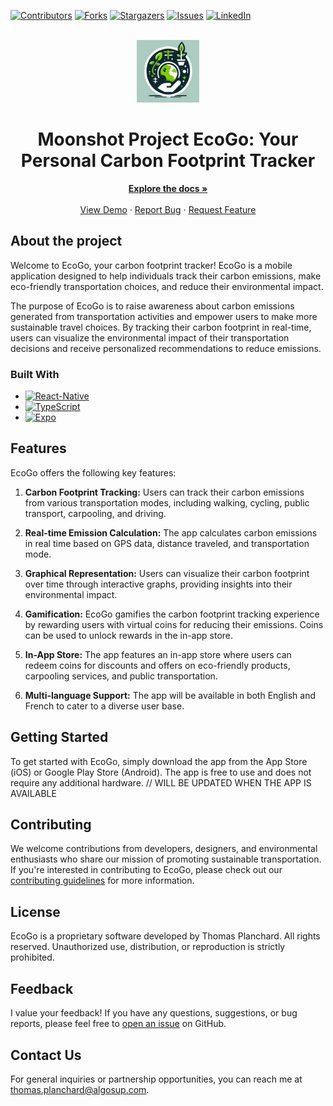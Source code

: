 <a name="readme-top"></a>

[![Contributors][contributors-shield]][contributors-url]
[![Forks][forks-shield]][forks-url]
[![Stargazers][stars-shield]][stars-url]
[![Issues][issues-shield]][issues-url]
[![LinkedIn][linkedin-shield]][linkedin-url]

<!-- PROJECT LOGO -->
<br />
<div align="center">
  <a href="https://github.com/othneildrew/Best-README-Template">
    <img src="EcoGo/assets/icon.png" alt="Logo" width="100" height="100">
  </a>

  <h1 align="center">Moonshot Project EcoGo: Your Personal Carbon Footprint Tracker</h1>

  <p align="center">
    <a href="https://github.com/thomas-planchard/moonshotProject/tree/main/Docs"><strong>Explore the docs »</strong></a>
    <br />
    <br />
    <a href="">View Demo</a>
    ·
    <a href="https://github.com/thomas-planchard/moonshotProject/issues">Report Bug</a>
    ·
    <a href="https://github.com/thomas-planchard/moonshotProject/issues">Request Feature</a>
  </p>
</div>


## About the project 

Welcome to EcoGo, your carbon footprint tracker! EcoGo is a mobile application designed to help individuals track their carbon emissions, make eco-friendly transportation choices, and reduce their environmental impact.

The purpose of EcoGo is to raise awareness about carbon emissions generated from transportation activities and empower users to make more sustainable travel choices. By tracking their carbon footprint in real-time, users can visualize the environmental impact of their transportation decisions and receive personalized recommendations to reduce emissions.

### Built With

* [![React-Native][React.js]][React-url]
* [![TypeScript][TypeScript.js]][TypeScript-url]
* [![Expo][Expo.js]][Expo-url]


## Features

EcoGo offers the following key features:

1. **Carbon Footprint Tracking:** Users can track their carbon emissions from various transportation modes, including walking, cycling, public transport, carpooling, and driving.
   
2. **Real-time Emission Calculation:** The app calculates carbon emissions in real time based on GPS data, distance traveled, and transportation mode.

3. **Graphical Representation:** Users can visualize their carbon footprint over time through interactive graphs, providing insights into their environmental impact.

4. **Gamification:** EcoGo gamifies the carbon footprint tracking experience by rewarding users with virtual coins for reducing their emissions. Coins can be used to unlock rewards in the in-app store.

5. **In-App Store:** The app features an in-app store where users can redeem coins for discounts and offers on eco-friendly products, carpooling services, and public transportation.

6. **Multi-language Support:** The app will be available in both English and French to cater to a diverse user base.

## Getting Started

To get started with EcoGo, simply download the app from the App Store (iOS) or Google Play Store (Android). The app is free to use and does not require any additional hardware.
// WILL BE UPDATED WHEN THE APP IS AVAILABLE

## Contributing

We welcome contributions from developers, designers, and environmental enthusiasts who share our mission of promoting sustainable transportation. If you're interested in contributing to EcoGo, please check out our [contributing guidelines](CONTRIBUTING.md) for more information.

## License

EcoGo is a proprietary software developed by Thomas Planchard. All rights reserved. Unauthorized use, distribution, or reproduction is strictly prohibited.

## Feedback

I value your feedback! If you have any questions, suggestions, or bug reports, please feel free to [open an issue](https://github.com/yourusername/ecogo/issues) on GitHub.

## Contact Us

For general inquiries or partnership opportunities, you can reach me at thomas.planchard@algosup.com.



<!-- MARKDOWN LINKS & IMAGES -->
<!-- https://www.markdownguide.org/basic-syntax/#reference-style-links -->
[contributors-shield]: https://img.shields.io/github/contributors/thomas-planchard/moonshotProject.svg?style=for-the-badge
[contributors-url]: https://github.com/thomas-planchard/moonshotProject/graphs/contributors
[forks-shield]: https://img.shields.io/github/forks/thomas-planchard/moonshotProject.svg?style=for-the-badge
[forks-url]: https://github.com/thomas-planchard/moonshotProject/network/members
[stars-shield]: https://img.shields.io/github/stars/thomas-planchard/moonshotProject.svg?style=for-the-badge
[stars-url]: https://github.com/thomas-planchard/moonshotProject/stargazers
[issues-shield]: https://img.shields.io/github/issues/thomas-planchard/moonshotProject.svg?style=for-the-badge
[issues-url]: https://github.com/thomas-planchard/moonshotProject/issues
[linkedin-shield]: https://img.shields.io/badge/-LinkedIn-black.svg?style=for-the-badge&logo=linkedin&colorB=555
[linkedin-url]: www.linkedin.com/in/thomas-planchard-461782221
[React.js]: https://img.shields.io/badge/React-Native?style=for-the-badge&logo=react&logoColor=61DAFB&color=%23000000
[React-url]: https://reactjs.org/
[TypeScript.js]: https://img.shields.io/badge/typescript-20232A?style=for-the-badge&logo=typescript&logoColor=61DAFB&color=%23000000
[TypeScript-url]: https://www.typescriptlang.org/
[Expo.js]: https://img.shields.io/badge/Expo-63738?style=for-the-badge&logo=expo&color=black
[Expo-url]: https://expo.dev/
